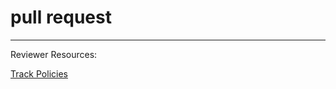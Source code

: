 # pull request

<!-- Your content goes here: -->



<!-- DO NOT EDIT BELOW THIS LINE! -->
---

Reviewer Resources:

[Track Policies](https://github.com/exercism/java/blob/master/POLICIES.md#event-checklist)
